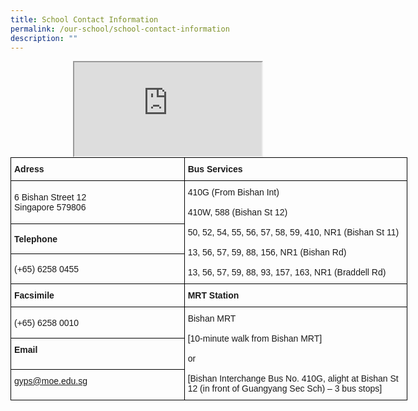 ```yaml
---
title: School Contact Information
permalink: /our-school/school-contact-information
description: ""
---
```

<div class="fl-map">
	<center><iframe src="https://www.google.com/maps/embed/v1/place?q=Guangyang+Primary+School+6+Bishan+Street+12&amp;key=AIzaSyD09zQ9PNDNNy9TadMuzRV_UsPUoWKntt8" aria-hidden="true"></iframe></center></div>
	
<style type="text/css">
.tg  {border-collapse:collapse;border-spacing:0;margin:0px auto;}
.tg td{border-color:black;border-style:solid;border-width:1px;font-family:Arial, sans-serif;font-size:14px;
  overflow:hidden;padding:10px 5px;word-break:normal;}
.tg th{border-color:black;border-style:solid;border-width:1px;font-family:Arial, sans-serif;font-size:14px;
  font-weight:normal;overflow:hidden;padding:10px 5px;word-break:normal;}
.tg .tg-cly1{text-align:left;vertical-align:middle}
.tg .tg-1wig{font-weight:bold;text-align:left;vertical-align:top}
.tg .tg-yla0{font-weight:bold;text-align:left;vertical-align:middle}
.tg .tg-0lax{text-align:left;vertical-align:top}
</style>
<table class="tg" style="undefined;table-layout: fixed; width: 635px">
<colgroup>
<col style="width: 278px">
<col style="width: 357px">
</colgroup>
<tbody>
  <tr>
    <td class="tg-yla0">Adress</td>
    <td class="tg-yla0">Bus Services</td>
  </tr>
  <tr>
    <td class="tg-cly1"><span style="font-weight:400;font-style:normal">6 Bishan Street 12</span><br><span style="font-weight:400;font-style:normal">Singapore 579806</span></td>
    <td class="tg-cly1" rowspan="3"><span style="font-weight:400;font-style:normal">410G (From Bishan Int)</span><br><br><span style="font-weight:400;font-style:normal">410W, 588 (Bishan St 12)</span><br><br><span style="font-weight:400;font-style:normal">50, 52, 54, 55, 56, 57, 58, 59, 410, NR1 (Bishan St 11)</span><br><br><span style="font-weight:400;font-style:normal">13, 56, 57, 59, 88, 156, NR1 (Bishan Rd)</span><br><br><span style="font-weight:400;font-style:normal">13, 56, 57, 59, 88, 93, 157, 163, NR1 (Braddell Rd)</span></td>
  </tr>
  <tr>
    <td class="tg-yla0">Telephone</td>
  </tr>
  <tr>
    <td class="tg-cly1"><span style="font-weight:400;font-style:normal">(+65) 6258 0455</span></td>
  </tr>
  <tr>
    <td class="tg-yla0">Facsimile</td>
    <td class="tg-yla0">MRT Station</td>
  </tr>
  <tr>
    <td class="tg-cly1">(+65) 6258 0010</td>
    <td class="tg-cly1" rowspan="3"><span style="font-weight:400;font-style:normal">Bishan MRT</span><br><br><span style="font-weight:400;font-style:normal">[10-minute walk from Bishan MRT]</span><br><br><span style="font-weight:400;font-style:normal">or</span><br><br><span style="font-weight:400;font-style:normal">[Bishan Interchange Bus No. 410G, alight at Bishan St 12 (in front of Guangyang Sec Sch) – 3 bus stops]</span></td>
  </tr>
  <tr>
    <td class="tg-1wig"><span style="font-style:normal">Email</span></td>
  </tr>
  <tr>
    <td class="tg-0lax"><a href="mailto:gyps@moe.edu.sg" target="_blank" rel="noopener noreferrer"><span style="font-weight:400;font-style:normal;text-decoration:none">gyps@moe.edu.sg</span></a></td>
  </tr>
</tbody>
</table>
